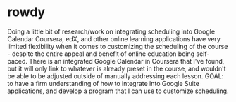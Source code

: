# rowdy

Doing a little bit of research/work on integrating scheduling into Google Calendar
Coursera, edX, and other online learning applications have very limited flexibility when it comes to customizing the scheduling of the course - despite the entire appeal and benefit of online education being self-paced.
There is an integrated Google Calendar in Coursera that I've found, but it will only link to whatever is already preset in the course, and wouldn't be able to be adjusted outside of manually addressing each lesson.
GOAL: to have a firm understanding of how to integrate into Google Suite applications, and develop a program that I can use to customize scheduling.
